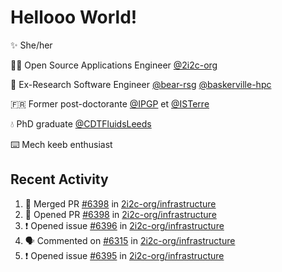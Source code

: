 # Hellooo World!

✨ She/her

👩‍💻 Open Source Applications Engineer [@2i2c-org](https://2i2c.org/)

🐻 Ex-Research Software Engineer [@bear-rsg](https://github.com/bear-rsg) [@baskerville-hpc](https://github.com/baskerville-hpc) 

🇫🇷 Former post-doctorante [@IPGP](https://github.com/IPGP) et [@ISTerre](https://www.isterre.fr/) 

💧 PhD graduate [@CDTFluidsLeeds](https://fluid-dynamics.leeds.ac.uk/) 

⌨️ Mech keeb enthusiast 

## Recent Activity 

<!--START_SECTION:activity-->
1. 🎉 Merged PR [#6398](https://github.com/2i2c-org/infrastructure/pull/6398) in [2i2c-org/infrastructure](https://github.com/2i2c-org/infrastructure)
2. 💪 Opened PR [#6398](https://github.com/2i2c-org/infrastructure/pull/6398) in [2i2c-org/infrastructure](https://github.com/2i2c-org/infrastructure)
3. ❗ Opened issue [#6396](https://github.com/2i2c-org/infrastructure/issues/6396) in [2i2c-org/infrastructure](https://github.com/2i2c-org/infrastructure)
4. 🗣 Commented on [#6315](https://github.com/2i2c-org/infrastructure/issues/6315#issuecomment-3088960273) in [2i2c-org/infrastructure](https://github.com/2i2c-org/infrastructure)
5. ❗ Opened issue [#6395](https://github.com/2i2c-org/infrastructure/issues/6395) in [2i2c-org/infrastructure](https://github.com/2i2c-org/infrastructure)
<!--END_SECTION:activity-->
